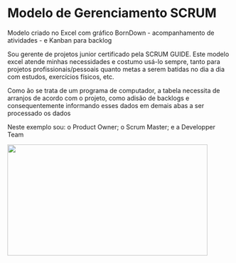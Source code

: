 # Modelo de Gerenciamento SCRUM

<p>Modelo criado no Excel com gráfico BornDown - acompanhamento de atividades - e Kanban para backlog</p>

<p>Sou gerente de projetos junior certificado pela SCRUM GUIDE. Este modelo excel atende minhas necessidades e costumo usá-lo sempre, tanto para projetos profissionais/pessoais quanto metas a serem batidas no dia a dia com estudos, exercícios físicos, etc.</p>

<p>Como ão se trata de um programa de computador, a tabela necessita de arranjos de acordo com o projeto, como adisão de backlogs e consequentemente informando esses dados em demais abas a ser processado os dados</p>

<p>Neste exemplo sou: o Product Owner; o Scrum Master; e a Developper Team</p>

<img src="https://s13.postimg.org/n1ow727w7/image.png" width="450" height="250">
